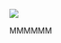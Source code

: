 <!-- published: 2019-01-07T13:00:00Z -->
<!-- slug: photos/3c22a9ce-5fe3-4799-8c7b-d0fb27569174/ -->

![](https://brntn-photos.s3-ap-southeast-2.amazonaws.com/uploaded/6B53FE7B-E847-4DA7-A68D-57E3B82912CD.jpeg)

MMMMMM